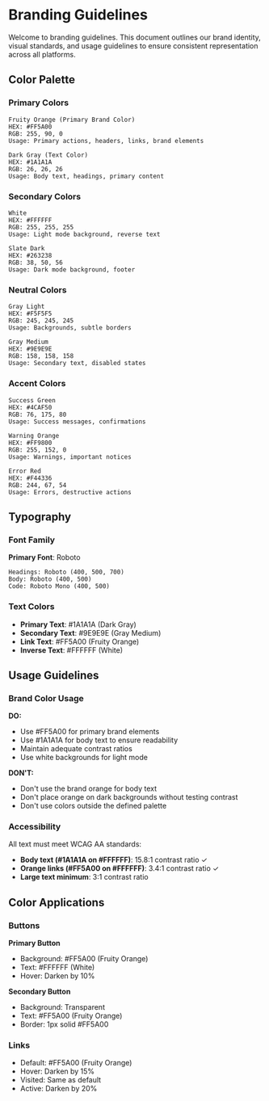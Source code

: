 # Branding Guidelines

Welcome to branding guidelines. This document outlines our brand identity, visual standards, and usage guidelines to ensure consistent representation across all platforms.

## Color Palette

### Primary Colors

```
Fruity Orange (Primary Brand Color)
HEX: #FF5A00
RGB: 255, 90, 0
Usage: Primary actions, headers, links, brand elements
```

```
Dark Gray (Text Color)
HEX: #1A1A1A
RGB: 26, 26, 26
Usage: Body text, headings, primary content
```

### Secondary Colors

```
White
HEX: #FFFFFF
RGB: 255, 255, 255
Usage: Light mode background, reverse text
```

```
Slate Dark
HEX: #263238
RGB: 38, 50, 56
Usage: Dark mode background, footer
```

### Neutral Colors

```
Gray Light
HEX: #F5F5F5
RGB: 245, 245, 245
Usage: Backgrounds, subtle borders
```

```
Gray Medium
HEX: #9E9E9E
RGB: 158, 158, 158
Usage: Secondary text, disabled states
```

### Accent Colors

```
Success Green
HEX: #4CAF50
RGB: 76, 175, 80
Usage: Success messages, confirmations
```

```
Warning Orange
HEX: #FF9800
RGB: 255, 152, 0
Usage: Warnings, important notices
```

```
Error Red
HEX: #F44336
RGB: 244, 67, 54
Usage: Errors, destructive actions
```

## Typography

### Font Family

**Primary Font**: Roboto

```
Headings: Roboto (400, 500, 700)
Body: Roboto (400, 500)
Code: Roboto Mono (400, 500)
```

### Text Colors

- **Primary Text**: #1A1A1A (Dark Gray)
- **Secondary Text**: #9E9E9E (Gray Medium)
- **Link Text**: #FF5A00 (Fruity Orange)
- **Inverse Text**: #FFFFFF (White)

## Usage Guidelines

### Brand Color Usage

**DO:**
- Use #FF5A00 for primary brand elements
- Use #1A1A1A for body text to ensure readability
- Maintain adequate contrast ratios
- Use white backgrounds for light mode

**DON'T:**
- Don't use the brand orange for body text
- Don't place orange on dark backgrounds without testing contrast
- Don't use colors outside the defined palette

### Accessibility

All text must meet WCAG AA standards:
- **Body text (#1A1A1A on #FFFFFF)**: 15.8:1 contrast ratio ✓
- **Orange links (#FF5A00 on #FFFFFF)**: 3.4:1 contrast ratio ✓
- **Large text minimum**: 3:1 contrast ratio

## Color Applications

### Buttons

**Primary Button**
- Background: #FF5A00 (Fruity Orange)
- Text: #FFFFFF (White)
- Hover: Darken by 10%

**Secondary Button**
- Background: Transparent
- Text: #FF5A00 (Fruity Orange)
- Border: 1px solid #FF5A00

### Links

- Default: #FF5A00 (Fruity Orange)
- Hover: Darken by 15%
- Visited: Same as default
- Active: Darken by 20%
